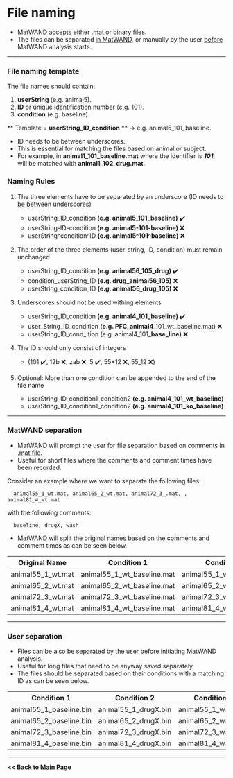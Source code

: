 # File naming
- MatWAND accepts either [.mat or binary files](/Docs/Inputs.md). 
- The files can be separated [in MatWAND](#matwand-separation), or manually by the user [before](#user-separation) MatWAND analysis starts.

---

### File naming template
The file names should contain:

1) **userString** (e.g. animal5).
2) **ID** or unique identification number (e.g. 101).
3) **condition** (e.g. baseline).

** Template = **userString_ID_condition** ** -> e.g. animal5\_101_baseline.

- ID needs to be between underscores. 
- This is essential for matching the files based on animal or subject.
- For example, in **animal1\_101_baseline.mat** where the identifier is ***101***, will be matched with  **animal1\_102_drug.mat**.

### Naming Rules
1) The three elements have to be separated by an underscore (ID needs to be between underscores)
      - userString_ID_condition **(e.g. animal5\_101_baseline)** :heavy_check_mark: 
      - userString-ID-condition **(e.g. animal5-101-baseline)**  :x: 
      - userString^condition^ID **(e.g. animal5^101^baseline)**  :x: 

2) The order of the three elements (user-string, ID, condition) must remain unchanged
      - userString_ID_condition **(e.g. animal56\_105_drug)** :heavy_check_mark: 
      - condition_userString_ID **(e.g. drug\_animal56_105)** :x: 
      - userString_condition_ID **(e.g. animal56\_drug_105)** :x:  

3) Underscores should not be used withing elements
      - userString_ID_condition **(e.g. animal4\_101_baseline)** :heavy_check_mark:
      - user_String_ID_condition **(e.g. PFC\_animal4**_101_wt_baseline.mat) :x:  
      - userString_ID_cond_ition (e.g. animal4\_101_**base_line)** :x:
      
4) The ID should only consist of integers
      - (101 :heavy_check_mark:, 12b :x:, zab :x:, 5 :heavy_check_mark:, 55*12 :x:, 55_12 :x:)

5) Optional: More than one condition can be appended to the end of the file name
      - userString_ID_condition1_condition2 **(e.g. animal4\_101_wt_baseline)**
      - userString_ID_condition1_condition2 **(e.g. animal4\_101_ko_baseline)**
---

### MatWAND separation
- MatWAND will prompt the user for file separation based on comments in [.mat file](/Docs/Inputs.md).
- Useful for short files where the comments and comment times have been recorded.

Consider an example where we want to separate the following files: 

      animal55_1_wt.mat, animal65_2_wt.mat, animal72_3_.mat, , animal81_4_wt.mat
      
with the following comments:
      
      baseline, drugX, wash
      
- MatWAND will split the original names based on the comments and comment times as can be seen below. 

| Original Name | Condition 1 | Condition 2 | Condition 3 |
| ------------- | -------- | ----- | ---- |
| animal55_1_wt.mat | animal55_1_wt_baseline.mat | animal55_1_wt_drugX.mat | animal55_1_wt_wash.mat |
| animal65_2_wt.mat | animal65_2_wt_baseline.mat | animal65_2_wt_drugX.mat | animal65_2_wt_wash.mat |
| animal72_3_wt.mat | animal72_3_wt_baseline.mat | animal72_3_wt_drugX.mat | animal72_3_wt_wash.mat |
| animal81_4_wt.mat | animal81_4_wt_baseline.mat | animal81_4_wt_drugX.mat | animal81_4_wt_wash.mat |
       
---

### User separation

- Files can be also be separated by the user before initiating MatWAND analysis.
- Useful for long files that need to be anyway saved separately.
- The files should be separated based on their conditions with a matching ID as can be seen below.

| Condition 1 | Condition 2 | Condition 3 |
| -------- | ----- | ---- |
| animal55_1_baseline.bin | animal55_1_drugX.bin | animal55_1_wash.bin |
| animal65_2_baseline.bin | animal65_2_drugX.bin | animal65_2_wash.bin |
| animal72_3_baseline.bin | animal72_3_drugX.bin | animal72_3_wash.bin |
| animal81_4_baseline.bin | animal81_4_drugX.bin | animal81_4_wash.bin |

---

**[<< Back to Main Page](/index.md)**
